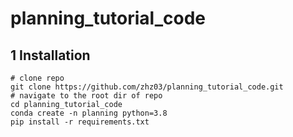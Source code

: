 # planning_tutorial_code

## 1 Installation

```shell
# clone repo
git clone https://github.com/zhz03/planning_tutorial_code.git
# navigate to the root dir of repo
cd planning_tutorial_code
conda create -n planning python=3.8
pip install -r requirements.txt
```

